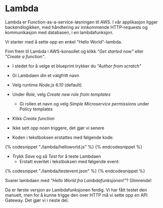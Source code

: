 # Lambda

Lambda er Function-as-a-service-løsningen til AWS. I vår applikasjon ligger backendlogikken, med håndtering av innkommende HTTP-requests og kommunikasjon med databasen, i en lambdafunksjon.

Vi starter med å sette opp en enkel "Hello World"-lambda.

Finn frem til Lambda i AWS-konsollet og klikk _"Get started now"_ eller _"Create a function"_.

- I stedet for å velge et blueprint trykker du _"Author from scratch"_
- Gi Lambdaen din et valgfritt navn
- Velg runtime _Node.js 6.10_ (default)
- Under _Role_, velg _Create new role from templates_
  - Gi rollen et navn og velg _Simple Microservice permissions_ under Policy templates
- Klikk _Create function_

- Ikke sett opp noen triggere, det gjør vi senere
- Koden i tekstboksen erstattes med følgende kode:

{% codesnippet "./lambda/helloworld.js" %} {% endcodesnippet %}

- Trykk _Save_ og så _Test_ for å teste Lambdaen
    - Erstatt eventet i tekstboksen med følgende event:

{% codesnippet "./lambda/testevent.json" %} {% endcodesnippet %}

Svarer lambdaen med _"Hello World fra Lambdafunksjonen!"_? Glimrende!

Da er første versjon av Lambdafunksjonen ferdig. Vi har fått testet den manuelt, men for å kunne trigge den over HTTP må vi sette opp en API Gateway. Det gjør vi i neste del.

